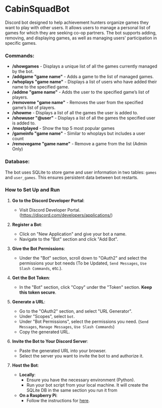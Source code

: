 # CabinSquadBot
Discord bot designed to help achievement hunters organize games they want to play with other users. It allows users to manage a personal list of games for which they are seeking co-op partners. The bot supports adding, removing, and displaying games, as well as managing users' participation in specific games.

### Commands:

- **/showgames** - Displays a unique list of all the games currently managed by the bot.
- **/addgame "game name"** - Adds a game to the list of managed games.
- **/whoplays "game name"** - Displays a list of users who have added their name to the specified game.
- **/addme "game name"** - Adds the user to the specified game’s list of players.
- **/removeme "game name"** - Removes the user from the specified game’s list of players.
- **/showme** - Displays a list of all the games the user is added to.
- **/showuser "@user"** - Displays a list of all the games the specified user is added to.
- **/mostplayed** - Show the top 5 most popular games
- **/gameinfo "game name"** - Similar to whoplays but includes a user count
- **/removegame "game name"** - Remove a game from the list (Admin Only)

### Database:

The bot uses SQLite to store game and user information in two tables: `games` and `user_games`. This ensures persistent data between bot restarts.

### How to Set Up and Run

1. **Go to the Discord Developer Portal**:
   - Visit Discord Developer Portal. (https://discord.com/developers/applications/)

2. **Register a Bot**:
   - Click on "New Application" and give your bot a name.
   - Navigate to the "Bot" section and click "Add Bot".

3. **Give the Bot Permissions**:
   - Under the "Bot" section, scroll down to "OAuth2" and select the permissions your bot needs (To be Updated, `Send Messages`, `Use Slash Commands`, etc.).

4. **Get the Bot Token**:
   - In the "Bot" section, click "Copy" under the "Token" section. **Keep this token secure**.

5. **Generate a URL**:
   - Go to the "OAuth2" section, and select "URL Generator".
   - Under "Scopes", select `bot`.
   - Under "Bot Permissions", select the permissions you need. (`Send Messages`, `Manage Messages`, `Use Slash Commands`)
   - Copy the generated URL.

6. **Invite the Bot to Your Discord Server**:
   - Paste the generated URL into your browser.
   - Select the server you want to invite the bot to and authorize it.

7. **Host the Bot**:
   - **Locally**:
     - Ensure you have the necessary environment (Python).
     - Run your bot script from your local machine. It will create the SQLite DB in the same section you run it from
   - **On a Raspberry Pi**:
     - Follow the instructions for [here](https://github.com/Tide44-cmd/CabinSquadBot/blob/master/Host%20on%20raspberry%20pi%20zero.md).
